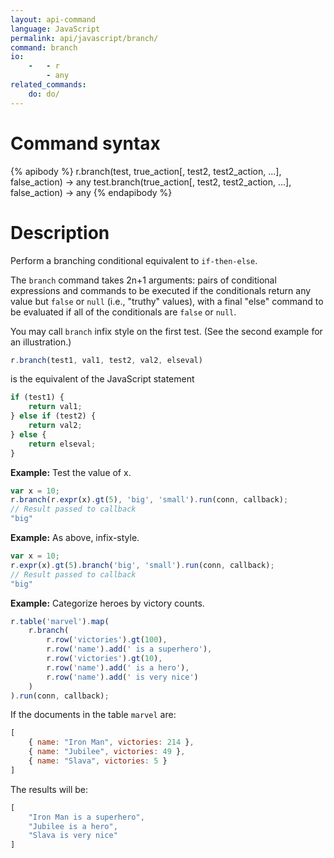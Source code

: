 ```yaml
---
layout: api-command
language: JavaScript
permalink: api/javascript/branch/
command: branch
io:
    -   - r
        - any
related_commands:
    do: do/
---
```


# Command syntax #

{% apibody %}
r.branch(test, true_action[, test2, test2_action, ...], false_action) &rarr; any
test.branch(true_action[, test2, test2_action, ...], false_action) &rarr; any
{% endapibody %}

# Description #

Perform a branching conditional equivalent to `if-then-else`.

The `branch` command takes 2n+1 arguments: pairs of conditional expressions and commands to be executed if the conditionals return any value but `false` or `null` (i.e., "truthy" values), with a final "else" command to be evaluated if all of the conditionals are `false` or `null`.

<!-- break -->

You may call `branch` infix style on the first test. (See the second example for an illustration.)

```javascript
r.branch(test1, val1, test2, val2, elseval)
```

is the equivalent of the JavaScript statement

```javascript
if (test1) {
    return val1;
} else if (test2) {
    return val2;
} else {
    return elseval;
}
```

__Example:__ Test the value of x.

```javascript
var x = 10;
r.branch(r.expr(x).gt(5), 'big', 'small').run(conn, callback);
// Result passed to callback
"big"
```

__Example:__ As above, infix-style.

```javascript
var x = 10;
r.expr(x).gt(5).branch('big', 'small').run(conn, callback);
// Result passed to callback
"big"
```

__Example:__ Categorize heroes by victory counts.

```javascript
r.table('marvel').map(
    r.branch(
        r.row('victories').gt(100),
        r.row('name').add(' is a superhero'),
        r.row('victories').gt(10),
        r.row('name').add(' is a hero'),
        r.row('name').add(' is very nice')
    )
).run(conn, callback);
```

If the documents in the table `marvel` are:

```javascript
[
    { name: "Iron Man", victories: 214 },
    { name: "Jubilee", victories: 49 },
    { name: "Slava", victories: 5 }
]
```

The results will be:

```javascript
[
    "Iron Man is a superhero",
    "Jubilee is a hero",
    "Slava is very nice"
]
```
